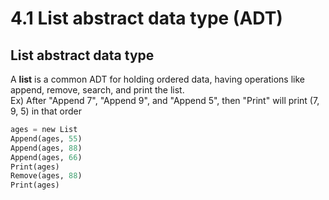 # 4.1 List abstract data type (ADT)

## List abstract data type
A **list** is a common ADT for holding ordered data, having operations like append, remove, search, and print the list.   
Ex) After "Append 7", "Append 9", and "Append 5", then "Print" will print (7, 9, 5) in that order   

```python
ages = new List
Append(ages, 55)
Append(ages, 88)
Append(ages, 66)
Print(ages)
Remove(ages, 88)
Print(ages)
```
